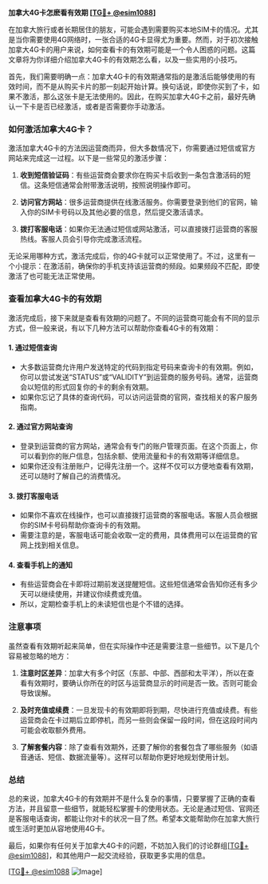 **加拿大4G卡怎麽看有效期 [[TG💪+ @esim1088](https://t.me/s/esim1088)]**

在加拿大旅行或者长期居住的朋友，可能会遇到需要购买本地SIM卡的情况。尤其是当你需要使用4G网络时，一张合适的4G卡显得尤为重要。然而，对于初次接触加拿大4G卡的用户来说，如何查看卡的有效期可能是一个令人困惑的问题。这篇文章将为你详细介绍加拿大4G卡的有效期怎么看，以及一些实用的小技巧。

首先，我们需要明确一点：加拿大4G卡的有效期通常指的是激活后能够使用的有效时间，而不是从购买卡片的那一刻起开始计算。换句话说，即使你买到了卡，如果不激活，那么这张卡是无法使用的。因此，在购买加拿大4G卡之前，最好先确认一下卡是否已经激活，或者是否需要你手动激活。

### 如何激活加拿大4G卡？

激活加拿大4G卡的方法因运营商而异，但大多数情况下，你需要通过短信或官方网站来完成这一过程。以下是一些常见的激活步骤：

1. **收到短信验证码**：有些运营商会要求你在购买卡后收到一条包含激活码的短信。这条短信通常会附带激活说明，按照说明操作即可。
   
2. **访问官方网站**：很多运营商提供在线激活服务。你需要登录到他们的官网，输入你的SIM卡号码以及其他必要的信息，然后提交激活请求。

3. **拨打客服电话**：如果你无法通过短信或网站激活，可以直接拨打运营商的客服热线。客服人员会引导你完成激活流程。

无论采用哪种方式，激活完成后，你的4G卡就可以正常使用了。不过，这里有一个小提示：在激活前，确保你的手机支持该运营商的频段。如果频段不匹配，即使激活了也可能无法正常使用。

### 查看加拿大4G卡的有效期

激活完成后，接下来就是查看有效期的问题了。不同的运营商可能会有不同的显示方式，但一般来说，有以下几种方法可以帮助你查看4G卡的有效期：

#### 1. **通过短信查询**
   - 大多数运营商允许用户发送特定的代码到指定号码来查询卡的有效期。例如，你可以尝试发送“STATUS”或“VALIDITY”到运营商的服务号码。通常，运营商会以短信的形式回复你的卡的剩余有效期。
   - 如果你忘记了具体的查询代码，可以访问运营商的官网，查找相关的客户服务指南。

#### 2. **通过官方网站查询**
   - 登录到运营商的官方网站，通常会有专门的账户管理页面。在这个页面上，你可以看到你的账户信息，包括余额、使用流量和卡的有效期等详细信息。
   - 如果你还没有注册账户，记得先注册一个。这样不仅可以方便地查看有效期，还可以随时了解自己的消费情况。

#### 3. **拨打客服电话**
   - 如果你不喜欢在线操作，也可以直接拨打运营商的客服电话。客服人员会根据你的SIM卡号码帮助你查询卡的有效期。
   - 需要注意的是，客服电话可能会收取一定的费用，具体费用可以在运营商的官网上找到相关信息。

#### 4. **查看手机上的通知**
   - 有些运营商会在卡即将过期前发送提醒短信。这些短信通常会告知你还有多少天可以继续使用，并建议你续费或充值。
   - 所以，定期检查手机上的未读短信也是个不错的选择。

### 注意事项

虽然查看有效期听起来简单，但在实际操作中还是需要注意一些细节。以下是几个容易被忽略的地方：

1. **注意时区差异**：加拿大有多个时区（东部、中部、西部和太平洋），所以在查看有效期时，要确认你所在的时区与运营商显示的时间是否一致。否则可能会导致误解。

2. **及时充值或续费**：一旦发现卡的有效期即将到期，尽快进行充值或续费。有些运营商会在卡过期后立即停机，而另一些则会保留一段时间，但在这段时间内可能会收取额外费用。

3. **了解套餐内容**：除了查看有效期外，还要了解你的套餐包含了哪些服务（如语音通话、短信、数据流量等）。这样可以帮助你更好地规划使用计划。

### 总结

总的来说，加拿大4G卡的有效期并不是什么复杂的事情，只要掌握了正确的查看方法，并且留意一些细节，就能轻松掌握卡的使用状态。无论是通过短信、官网还是客服电话查询，都能让你对卡的状况一目了然。希望本文能帮助你在加拿大旅行或生活时更加从容地使用4G卡。

最后，如果你有任何关于加拿大4G卡的问题，不妨加入我们的讨论群组[[TG💪+ @esim1088](https://t.me/s/esim1088)]，和其他用户一起交流经验，获取更多实用的信息。

[[TG💪+ @esim1088](https://t.me/s/esim1088) ![Image](https://i.postimg.cc/4NQfJmqS/Snipaste-2025-05-13-00-14-12.png)]